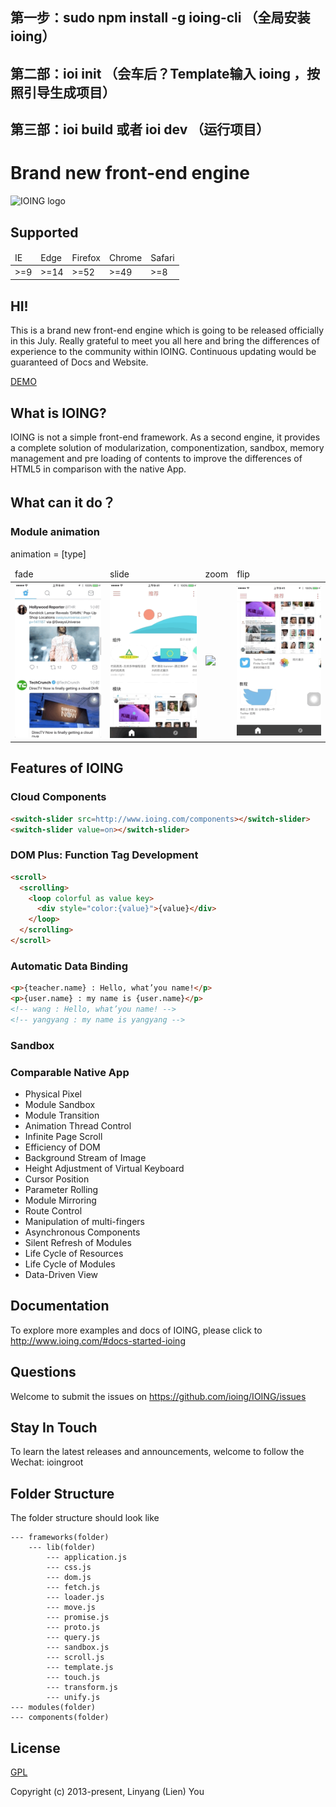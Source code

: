 

## 第一步：sudo npm install -g ioing-cli  （全局安装 ioing）
## 第二部：ioi init （会车后？Template输入 ioing ，按照引导生成项目）
## 第三部：ioi build 或者 ioi dev （运行项目）









Brand new front-end engine
======================
![IOING logo](https://raw.githubusercontent.com/ioing/IOING/master/logo.png)

## Supported
<table>
 <thead>
  <tr>
   <td>IE</td>
   <td>Edge</td>
   <td>Firefox</td>
   <td>Chrome</td>
   <td>Safari</td>
  </tr>
 </thead>
 <tbody>
  <tr>
   <td>>=9</td>
   <td>>=14</td>
   <td>>=52</td>
   <td>>=49</td>
   <td>>=8</td>
  </tr>
 </tbody>
</table>

## HI!

This is a brand new front-end engine which is going to be released officially in this July.
Really grateful to meet you all here and bring the differences of experience to the community within IOING.
Continuous updating would be guaranteed of Docs and Website.

[DEMO](http://www.ioing.com/#discover-index)

## What is IOING?
IOING is not a simple front-end framework. 
As a second engine, it provides a complete solution of modularization, componentization, sandbox, memory management and pre loading of contents to improve the differences of HTML5 in comparison with the native App.

## What can it do？

### Module animation
animation = [type]
<table>
 <thead>
  <tr>
   <td>fade</td>
   <td>slide</td>
   <td>zoom</td>
   <td>flip</td>
  </tr>
 </thead>
 <tbody>
  <tr>
   <td><img src="https://github.com/ioing/IOING-docs/blob/master/ioing_src/preview/fade.gif?raw=true" width="200" /></td>
   <td><img src="https://github.com/ioing/IOING-docs/blob/master/ioing_src/preview/slide.gif?raw=true" width="200" /></td>
   <td><img src="https://github.com/ioing/IOING-docs/blob/master/ioing_src/preview/zoom.gif?raw=true" width="200" /></td>
   <td><img src="https://github.com/ioing/IOING-docs/blob/master/ioing_src/preview/flip.gif?raw=true" width="200" /></td>
  </tr>
 </tbody>
</table>

## Features of IOING
### Cloud Components
```html
<switch-slider src=http://www.ioing.com/components></switch-slider>
<switch-slider value=on></switch-slider>
```
### DOM Plus: Function Tag Development
```html
<scroll>
  <scrolling>
    <loop colorful as value key>
      <div style="color:{value}">{value}</div>
    </loop>
  </scrolling>
</scroll>
```
### Automatic Data Binding
```html
<p>{teacher.name} : Hello, what’you name!</p>
<p>{user.name} : my name is {user.name}</p>
<!-- wang : Hello, what’you name! -->
<!-- yangyang : my name is yangyang -->
```
### Sandbox
### Comparable Native App

  - Physical Pixel
  - Module Sandbox
  - Module Transition
  - Animation Thread Control
  - Infinite Page Scroll
  - Efficiency of DOM
  - Background Stream of Image
  - Height Adjustment of Virtual Keyboard
  - Cursor Position
  - Parameter Rolling
  - Module Mirroring
  - Route Control
  - Manipulation of multi-fingers
  - Asynchronous Components
  - Silent Refresh of Modules
  - Life Cycle of Resources
  - Life Cycle of Modules
  - Data-Driven View

## Documentation
To explore more examples and docs of IOING, please click to <http://www.ioing.com/#docs-started-ioing>

## Questions
Welcome to submit the issues on <https://github.com/ioing/IOING/issues>

## Stay In Touch
To learn the latest releases and announcements, welcome to follow the Wechat: ioingroot

## Folder Structure
The folder structure should look like


    --- frameworks(folder)
        --- lib(folder)
            --- application.js
            --- css.js
            --- dom.js
            --- fetch.js
            --- loader.js
            --- move.js
            --- promise.js
            --- proto.js
            --- query.js
            --- sandbox.js
            --- scroll.js
            --- template.js
            --- touch.js
            --- transform.js
            --- unify.js
    --- modules(folder)
    --- components(folder)
  

## License

[GPL](https://opensource.org/licenses/GPL-3.0)

Copyright (c) 2013-present, Linyang (Lien) You
